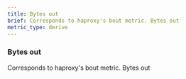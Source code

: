 ```yaml
---
title: Bytes out
brief: Corresponds to haproxy's bout metric. Bytes out
metric_type: derive
---
```

### Bytes out

Corresponds to haproxy's bout metric. Bytes out
